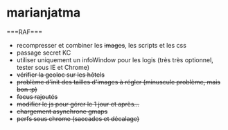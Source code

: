 ﻿marianjatma
===========
===RAF===
* recompresser et combiner les ~~images~~, les scripts et les css
* passage secret KC
* utiliser uniquement un infoWindow pour les logis (très très optionnel, tester sous IE et Chrome)
* ~~vérifier la geoloc sur les hôtels~~
* ~~problème d'init des tailles d'images à régler (minuscule problème, mais bon :p)~~
* ~~focus rajoutés~~
* ~~modifier le js pour gérer le 1 jour et après...~~
* ~~chargement asynchrone gmaps~~
* ~~perfs sous chrome (saccades et décalage)~~